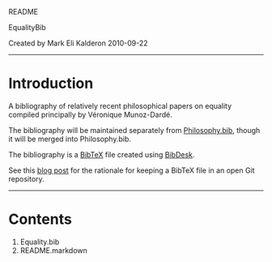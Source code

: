 README

EqualityBib

Created by Mark Eli Kalderon 2010-09-22

* * *

# Introduction #

A bibliography of relatively recent philosophical papers on equality compiled principally by Véronique Munoz-Dardé. 

The bibliography will be maintained separately from [Philosophy.bib](http://philgeek.github.com/bib/), though it will be merged into Philosophy.bib.

The bibliography is a [BibTeX](http://www.bibtex.org/) file created using [BibDesk](http://bibdesk.sourceforge.net/).

See this [blog post](http://markelikalderon.com/blog/2008/06/17/gitting-bibtex/) for the rationale for keeping a BibTeX file in an open Git repository.

***

# Contents #

1. Equality.bib
2. README.markdown
